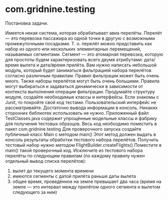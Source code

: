# com.gridnine.testing
Постановка задачи.

Имеется некая система, которая обрабатывает авиа перелёты. 
Перелёт — это перевозка пассажира из одной точки в другую с возможными промежуточными посадками. 
Т. о. перелёт можно представить как набор из одного или нескольких элементарных перемещений, называемых сегментами. 
Сегмент — это атомарная перевозка, которую для простоты будем характеризовать всего двумя атрибутами: дата/время вылета и дата/время прилёта.
Вам нужно написать небольшой модуль, который будет заниматься фильтрацией набора перелётов согласно различным правилам. 
Правил фильтрации может быть очень много. Также наборы перелётов могут быть очень большими. 
Правила могут выбираться и задаваться динамически в зависимости от контекста выполнения операции фильтрации.
Продумайте структуру модуля, создайте необходимые классы и интерфейсы. 
Если знакомы с Junit, то покройте свой код тестами. Пользовательский интерфейс не рассматривайте. 
Достаточно вывода информации в консоль. Никаких сторонних библиотек использовать не нужно.
Приложенный файл TestClasses.java содержит упрощённые модельные классы и фабрику для получения тестовых образцов. 
Весь код необходимо поместить в пакет com.gridnine.testing
Для проверочного запуска создайте публичный класс Main c методом main() 
Этот метод должен выдать в консоль результаты обработки тестового набора перелётов. 
Получить тестовый набор нужно методом FlightBuilder.createFlights()
Поместите в main() такой проверочный код. 
Исключите из тестового набора перелёты по следующим правилам (по каждому правилу нужен отдельный вывод списка перелётов):
1.	вылет до текущего момента времени
2.	имеются сегменты с датой прилёта раньше даты вылета
3.	общее время, проведённое на земле превышает два часа (время на земле — это интервал между прилётом одного сегмента и вылетом следующего за ним)
